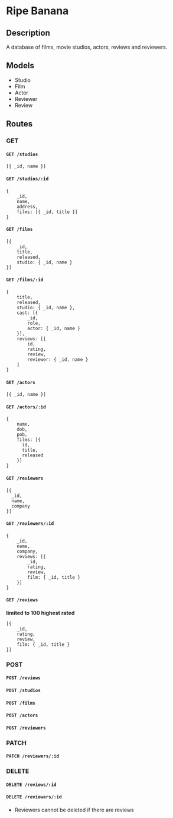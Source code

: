 # Ripe Banana

## Description

A database of films, movie studios, actors, reviews and reviewers.

## Models

* Studio
* Film
* Actor
* Reviewer
* Review

## Routes

### GET

#### `GET /studios`

```
[{ _id, name }]
```

#### `GET /studios/:id`

```
{ 
    _id, 
    name, 
    address, 
    films: [{ _id, title }] 
}
```

#### `GET /films`

```
[{
    _id, 
    title, 
    released,
    studio: { _id, name }
}]
```

#### `GET /films/:id`

```
{
    title,
    released,
    studio: { _id, name },
    cast: [{
        _id,
        role,
        actor: { _id, name }
    }],
    reviews: [{
        id,
        rating,
        review,
        reviewer: { _id, name }
    ]
}
```

#### `GET /actors`

```
[{ _id, name }]
```

#### `GET /actors/:id`

```
{
    name,
    dob,
    pob,
    films: [{
      id,
      title,
      released
    }]
}
```

#### `GET /reviewers`

```
[{
  _id,
  name,
  company
}]
```

#### `GET /reviewers/:id`

```
{
    _id,
    name,
    company,
    reviews: [{
        _id,
        rating,
        review,
        film: { _id, title }
    }]
}
```

#### `GET /reviews`

**limited to 100 highest rated**

```
[{
    _id,
    rating,
    review,
    film: { _id, title }
}]
```

### POST
#### `POST /reviews`
#### `POST /studios`
#### `POST /films`
#### `POST /actors`
#### `POST /reviewers`

### PATCH
#### `PATCH /reviewers/:id`

### DELETE
#### `DELETE /reviews/:id`
#### `DELETE /reviewers/:id`
  * Reviewers cannot be deleted if there are reviews

